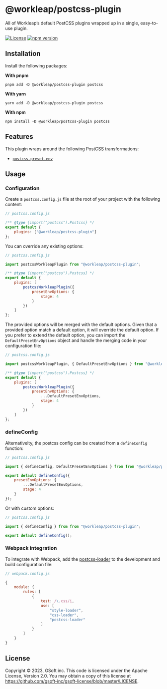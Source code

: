 # @workleap/postcss-plugin

All of Workleap’s default PostCSS plugins wrapped up in a single, easy-to-use plugin.

[![License](https://img.shields.io/badge/License-Apache_2.0-blue.svg)](../../LICENSE)
[![npm version](https://img.shields.io/npm/v/@workleap/postcss-plugin)](https://www.npmjs.com/package/@workleap/postcss-plugin)

## Installation

Install the following packages:

**With pnpm**

```shell
pnpm add -D @workleap/postcss-plugin postcss
```

**With yarn**

```shell
yarn add -D @workleap/postcss-plugin postcss
```

**With npm**

```shell
npm install -D @workleap/postcss-plugin postcss
```

## Features

This plugin wraps around the following PostCSS transformations:

- [`postcss-preset-env`](https://github.com/csstools/postcss-preset-env)

## Usage

### Configuration

Create a `postcss.config.js` file at the root of your project with the following content:

```js
// postcss.config.js

/** @type {import("postcss").Postcss} */
export default {
    plugins: ["@workleap/postcss-plugin"]
};
```

You can override any existing options:

```js
// postcss.config.js

import postcssWorkleapPlugin from "@workleap/postcss-plugin";

/** @type {import("postcss").Postcss} */
export default {
    plugins: [
        postcssWorkleapPlugin({
            presetEnvOptions: {
                stage: 4
            }
        })
    ]
};
```

The provided options will be merged with the default options. Given that a provided option match a default option, it will override the default option. If you prefer to extend the default option, you can import the `DefaultPresetEnvOptions` object and handle the merging code in your configuration file:

```js
// postcss.config.js

import postcssWorkleapPlugin, { DefaultPresetEnvOptions } from "@workleap/postcss-plugin";

/** @type {import("postcss").Postcss} */
export default {
    plugins: [
        postcssWorkleapPlugin({
            presetEnvOptions: {
                ...DefaultPresetEnvOptions,
                stage: 4
            }
        })
    ]
};
```

### defineConfig

Alternativelty, the postcss config can be created from a `defineConfig` function:

```js
// postcss.config.js

import { defineConfig, DefaultPresetEnvOptions } from from "@workleap/postcss-plugin";

export default defineConfig({
    presetEnvOptions: {
        ...DefaultPresetEnvOptions,
        stage: 4
    }
});
```

Or with custom options:

```js
// postcss.config.js

import { defineConfig } from from "@workleap/postcss-plugin";

export default defineConfig();
```

### Webpack integration

To integrate with Webpack, add the [postcss-loader](https://webpack.js.org/loaders/postcss-loader/) to the development and build configuration file:

```js
// webpack.config.js

{
    module: {
        rules: [
            {
                test: /\.css/i,
                use: [
                    "style-loader",
                    "css-loader",
                    "postcss-loader"
                ]
            }
        ]
    }
}
```

## License

Copyright © 2023, GSoft inc. This code is licensed under the Apache License, Version 2.0. You may obtain a copy of this license at https://github.com/gsoft-inc/gsoft-license/blob/master/LICENSE.
